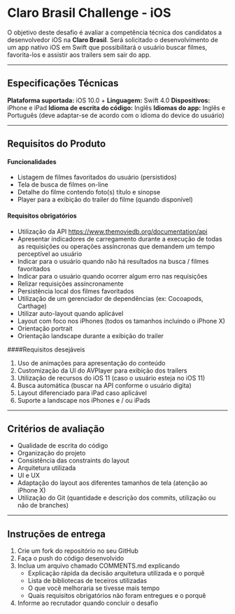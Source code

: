 Claro Brasil Challenge - iOS
===================

O objetivo deste desafio é avaliar a competência técnica dos candidatos a desenvolvedor iOS na **Claro Brasil**. Será solicitado o desenvolvimento de um app nativo iOS em Swift que possibilitará o usuário buscar filmes, favorita-los e assistir aos trailers sem sair do app.

----------

Especificações Técnicas
-------------

**Plataforma suportada:** iOS 10.0 +
**Linguagem:** Swift 4.0
**Dispositivos:** iPhone e iPad
**Idioma de escrita do código:** Inglês
**Idiomas do app:** Inglês e Português (deve adaptar-se de acordo com o idioma do device do usuário)

----------

Requisitos do Produto
-------------
#### Funcionalidades

 - Listagem de filmes favoritados do usuário (persistidos)
 - Tela de busca de filmes on-line
 - Detalhe do filme contendo foto(s) título e sinopse
 - Player para a exibição do trailer do filme (quando disponível)

#### Requisitos obrigatórios

 - Utilização da API https://www.themoviedb.org/documentation/api
 - Apresentar indicadores de carregamento durante a execução de todas as requisições ou operações assíncronas que demandem um tempo perceptível ao usuário
 - Indicar para o usuário quando não há resultados na busca / filmes favoritados
 - Indicar para o usuário quando ocorrer algum erro nas requisições
 - Relizar requisições assíncronamente
 - Persistência local dos filmes favoritados
 - Utilização de um gerenciador de dependências (ex: Cocoapods, Carthage)
 - Utilizar auto-layout quando aplicável
 - Layout com foco nos iPhones (todos os tamanhos incluindo o iPhone X)
 - Orientação portrait
 - Orientação landscape durante a exibição do trailer

####Requisitos desejáveis

 1. Uso de animações para apresentação do conteúdo
 2. Customização da UI do AVPlayer para exibição dos trailers
 3. Utilização de recursos do iOS 11 (caso o usuário esteja no iOS 11)
 4. Busca automática (buscar na API conforme o usuário digita)
 5. Layout diferenciado para iPad caso aplicável
 6. Suporte a landscape nos iPhones e / ou iPads

----------

Critérios de avaliação
-------------

 - Qualidade de escrita do código
 - Organização do projeto
 - Consistência das constraints do layout
 - Arquitetura utilizada
 - UI e UX
 - Adaptação do layout aos diferentes tamanhos de tela (atenção ao iPhone X)
 - Utilização do Git (quantidade e descrição dos commits, utilização ou não de branches)

----------

Instruções de entrega
-------------

 1. Crie um fork do repositório no seu GitHub
 2. Faça o push do código desenvolvido
 3. Inclua um arquivo chamado COMMENTS.md explicando
	 - Explicação rápida da decisão arquitetura utilizada e o porquê
	 - Lista de bibliotecas de teceiros utilizadas
	 - O que você melhoraria se tivesse mais tempo
	 - Quais requisitos obrigatórios não foram entregues e o porquê 
 4. Informe ao recrutador quando concluir o desafio
